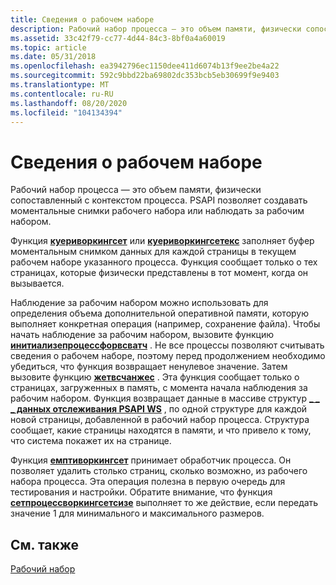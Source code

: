 ```yaml
---
title: Сведения о рабочем наборе
description: Рабочий набор процесса — это объем памяти, физически сопоставленный с контекстом процесса. PSAPI позволяет создавать моментальные снимки рабочего набора или наблюдать за рабочим набором.
ms.assetid: 33c42f79-cc77-4d44-84c3-8bf0a4a60019
ms.topic: article
ms.date: 05/31/2018
ms.openlocfilehash: ea3942796ec1150dee411d6074b13f9ee2be4a22
ms.sourcegitcommit: 592c9bbd22ba69802dc353bcb5eb30699f9e9403
ms.translationtype: MT
ms.contentlocale: ru-RU
ms.lasthandoff: 08/20/2020
ms.locfileid: "104134394"
---
```

# <a name="working-set-information"></a>Сведения о рабочем наборе

Рабочий набор процесса — это объем памяти, физически сопоставленный с контекстом процесса. PSAPI позволяет создавать моментальные снимки рабочего набора или наблюдать за рабочим набором.

Функция [**куериворкингсет**](/windows/desktop/api/Psapi/nf-psapi-queryworkingset) или [**куериворкингсетекс**](/windows/desktop/api/Psapi/nf-psapi-queryworkingsetex) заполняет буфер моментальным снимком данных для каждой страницы в текущем рабочем наборе указанного процесса. Функция сообщает только о тех страницах, которые физически представлены в тот момент, когда он вызывается.

Наблюдение за рабочим набором можно использовать для определения объема дополнительной оперативной памяти, которую выполняет конкретная операция (например, сохранение файла). Чтобы начать наблюдение за рабочим набором, вызовите функцию [**инитиализепроцессфорвсватч**](/windows/desktop/api/Psapi/nf-psapi-initializeprocessforwswatch) . Не все процессы позволяют считывать сведения о рабочем наборе, поэтому перед продолжением необходимо убедиться, что функция возвращает ненулевое значение. Затем вызовите функцию [**жетвсчанжес**](/windows/desktop/api/Psapi/nf-psapi-getwschanges) . Эта функция сообщает только о страницах, загруженных в память, с момента начала наблюдения за рабочим набором. Функция возвращает данные в массиве структур [**\_ \_ \_ данных отслеживания PSAPI WS**](/windows/desktop/api/Psapi/ns-psapi-psapi_ws_watch_information) , по одной структуре для каждой новой страницы, добавленной в рабочий набор процесса. Структура сообщает, какие страницы находятся в памяти, и что привело к тому, что система покажет их на странице.

Функция [**емптиворкингсет**](/windows/desktop/api/Psapi/nf-psapi-emptyworkingset) принимает обработчик процесса. Он позволяет удалить столько страниц, сколько возможно, из рабочего набора процесса. Эта операция полезна в первую очередь для тестирования и настройки. Обратите внимание, что функция [**сетпроцессворкингсетсизе**](/windows/desktop/api/winbase/nf-winbase-setprocessworkingsetsize) выполняет то же действие, если передать значение 1 для минимального и максимального размеров.

## <a name="related-topics"></a>См. также

<dl> <dt>

[Рабочий набор](/windows/desktop/Memory/working-set)
</dt> </dl>

 

 